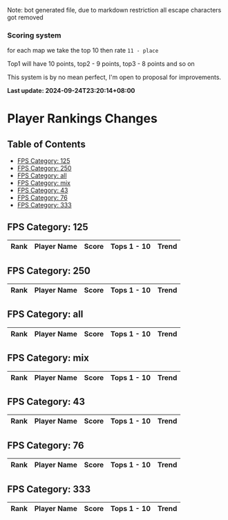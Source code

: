 Note: bot generated file, due to markdown restriction all escape characters got removed

### Scoring system

for each map we take the top 10 then rate `11 - place`

Top1 will have  10 points, top2 - 9 points, top3 - 8 points and so on

This system is by no mean perfect, I'm open to proposal for improvements.

**Last update: 2024-09-24T23:20:14+08:00**

# Player Rankings Changes

## Table of Contents
- [FPS Category: 125](#fps-category-125)
- [FPS Category: 250](#fps-category-250)
- [FPS Category: all](#fps-category-all)
- [FPS Category: mix](#fps-category-mix)
- [FPS Category: 43](#fps-category-43)
- [FPS Category: 76](#fps-category-76)
- [FPS Category: 333](#fps-category-333)

## FPS Category: 125
| Rank | Player Name |     Score    | Tops 1 - 10 | Trend          |
|------|----------------|------------|-----------|------------------|


## FPS Category: 250
| Rank | Player Name |     Score    | Tops 1 - 10 | Trend          |
|------|----------------|------------|-----------|------------------|


## FPS Category: all
| Rank | Player Name |     Score    | Tops 1 - 10 | Trend          |
|------|----------------|------------|-----------|------------------|


## FPS Category: mix
| Rank | Player Name |     Score    | Tops 1 - 10 | Trend          |
|------|----------------|------------|-----------|------------------|


## FPS Category: 43
| Rank | Player Name |     Score    | Tops 1 - 10 | Trend          |
|------|----------------|------------|-----------|------------------|


## FPS Category: 76
| Rank | Player Name |     Score    | Tops 1 - 10 | Trend          |
|------|----------------|------------|-----------|------------------|


## FPS Category: 333
| Rank | Player Name |     Score    | Tops 1 - 10 | Trend          |
|------|----------------|------------|-----------|------------------|

